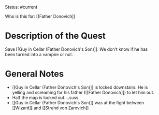 Status: #current 

Who is this for: [[Father Donovich]]
# Description of the Quest
Save [[Guy in Cellar (Father Donovich's Son)]]. We don't know if he has been turned into a vampire or not. 
# General Notes
- [[Guy in Cellar (Father Donovich's Son)]] is locked downstairs. He is yelling and screaming for his father ([[Father Donovich]]) to let him out. 
- Half the map is locked out….suss
- [[Guy in Cellar (Father Donovich's Son)]] was at the fight between [[Wizard]] and [[Strahd von Zarovich]]
